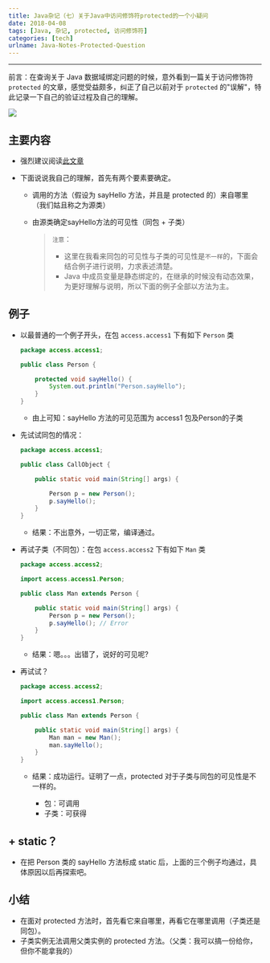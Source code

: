 ```yaml
---
title: Java杂记（七）关于Java中访问修饰符protected的一个小疑问
date: 2018-04-08
tags: [Java, 杂记, protected, 访问修饰符]
categories: [tech]
urlname: Java-Notes-Protected-Question
---
```

***

前言：在查询关于 Java 数据域绑定问题的时候，意外看到一篇关于访问修饰符 `protected` 的文章，感觉受益颇多，纠正了自己以前对于 `protected` 的"误解"，特此记录一下自己的验证过程及自己的理解。

![](https://image-1251774567.cosgz.myqcloud.com/blog/2018-04-08-075056.jpg)

<!--more-->

## 主要内容

-   强烈建议阅读[此文章](https://blog.csdn.net/justloveyou_/article/details/61672133)

-   下面说说我自己的理解，首先有两个要素要确定。

    -   调用的方法（假设为 sayHello 方法，并且是 protected 的）来自哪里（我们姑且称之为源类）

    -   由源类确定sayHello方法的可见性（同包 + 子类）
    
        >   `注意`：
        >   -   这里在我看来同包的可见性与子类的可见性是`不一样`的，下面会结合例子进行说明，力求表述清楚。
        >   -   Java 中成员变量是静态绑定的，在继承的时候没有动态效果，为更好理解与说明，所以下面的例子全部以方法为主。

## 例子

-   以最普通的一个例子开头，在包 `access.access1` 下有如下 `Person` 类
    
    ```java
    package access.access1;
    
    public class Person {
    
        protected void sayHello() {
            System.out.println("Person.sayHello");
        }
    }
    ```
    
    -   由上可知：sayHello 方法的可见范围为 access1 包及Person的子类

-   先试试同包的情况：


    ```java
    package access.access1;
    
    public class CallObject {
    
        public static void main(String[] args) {
    
            Person p = new Person();
            p.sayHello();
        }
    }
    ```

    -   结果：不出意外，一切正常，编译通过。

-   再试子类（不同包）：在包 `access.access2` 下有如下 `Man` 类

    ```java
    package access.access2;
    
    import access.access1.Person;
    
    public class Man extends Person {
    
        public static void main(String[] args) {
            Person p = new Person();
            p.sayHello(); // Error
        }
    }
    ```
    
    -   结果：嗯。。。出错了，说好的可见呢?

-   再试试？

    ```java
    package access.access2;
    
    import access.access1.Person;
    
    public class Man extends Person {
    
        public static void main(String[] args) {
            Man man = new Man();
            man.sayHello();
        }
    }
    ```

    -   结果：成功运行。证明了一点，protected 对于子类与同包的可见性是不一样的。

        -   包：可调用
        -   子类：可获得

## + static？

-   在把 Person 类的 sayHello 方法标成 static 后，上面的三个例子均通过，具体原因以后再探索吧。

## 小结

-   在面对 protected 方法时，首先看它来自哪里，再看它在哪里调用（子类还是同包）。
-   子类实例无法调用父类实例的 protected 方法。（父类：我可以搞一份给你，但你不能拿我的）


